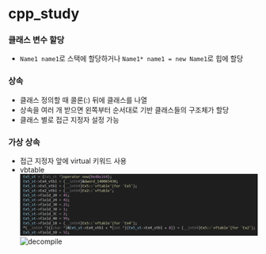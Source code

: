 # cpp_study

### 클래스 변수 할당
- `Name1 name1`로 스택에 할당하거나 `Name1* name1 = new Name1`로 힙에 할당

### 상속
- 클래스 정의할 때 콜론(:) 뒤에 클래스를 나열
- 상속을 여러 개 받으면 왼쪽부터 순서대로 기반 클래스들의 구조체가 할당
- 클래스 별로 접근 지정자 설정 가능

### 가상 상속
- 접근 지정자 앞에 virtual 키워드 사용
- vbtable
![vtable](https://github.com/ssongk/cpp_study/blob/main/image/vtable.jpg)
![decompile](https://github.com/ssongk/cpp_study/blob/main/image/decompile.jpg)
